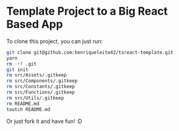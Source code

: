 # Template Project to a Big React Based App

To clone this project, you can just run:

```sh
git clone git@github.com:henriqueleite42/tsreact-template.git
yarn
rm -rf .git
git init
rm src/Assets/.gitkeep
rm src/Components/.gitkeep
rm src/Constants/.gitkeep
rm src/Functions/.gitkeep
rm src/Utils/.gitkeep
rm README.md
toutch README.md
```

Or just fork it and have fun! :D

